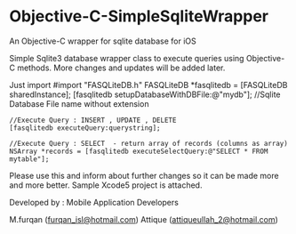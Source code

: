 Objective-C-SimpleSqliteWrapper
===============================

An Objective-C wrapper for sqlite database for iOS

Simple Sqlite3 database wrapper class to execute queries using Objective-C methods.
More changes and updates will be added later.

Just import   #import "FASQLiteDB.h"
    FASQLiteDB *fasqlitedb = [FASQLiteDB sharedInstance];
    [fasqlitedb setupDatabaseWithDBFile:@"mydb"]; //Sqlite Database File name without extension

    //Execute Query : INSERT , UPDATE , DELETE
    [fasqlitedb executeQuery:querystring];
    
    //Execute Query : SELECT  - return array of records (columns as array)
    NSArray *records = [fasqlitedb executeSelectQuery:@"SELECT * FROM mytable"];

Please use this and inform about further changes so it can be made more and more better.
Sample Xcode5 project is attached.


Developed by :
Mobile Application Developers

M.furqan  (furqan_isl@hotmail.com)
Attique  (attiqueullah_2@hotmail.com)
